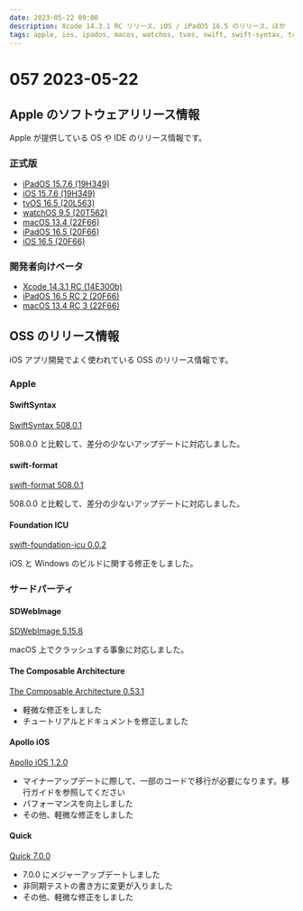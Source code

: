 ```yaml
---
date: 2023-05-22 09:00
description: Xcode 14.3.1 RC リリース、iOS / iPadOS 16.5 のリリース、ほか
tags: apple, ios, ipados, macos, watchos, tvos, swift, swift-syntax, tca, swift-format, swift-foundation-icu, apollo, aswebimage, quick
---
```

# 057 2023-05-22

## Apple のソフトウェアリリース情報

Apple が提供している OS や IDE のリリース情報です。

### 正式版

- [iPadOS 15.7.6 (19H349)](https://developer.apple.com/news/releases/?id=05182023a)
- [iOS 15.7.6 (19H349)](https://developer.apple.com/news/releases/?id=05182023b)
- [tvOS 16.5 (20L563)](https://developer.apple.com/news/releases/?id=05182023c)
- [watchOS 9.5 (20T562)](https://developer.apple.com/news/releases/?id=05182023d)
- [macOS 13.4 (22F66)](https://developer.apple.com/news/releases/?id=05182023e)
- [iPadOS 16.5 (20F66)](https://developer.apple.com/news/releases/?id=05182023f)
- [iOS 16.5 (20F66)](https://developer.apple.com/news/releases/?id=05182023g)

### 開発者向けベータ

- [Xcode 14.3.1 RC (14E300b)](https://developer.apple.com/news/releases/?id=05172023a)
- [iPadOS 16.5 RC 2 (20F66)](https://developer.apple.com/news/releases/?id=05152023a)
- [macOS 13.4 RC 3 (22F66)](https://developer.apple.com/news/releases/?id=05162023a)

## OSS のリリース情報

iOS アプリ開発でよく使われている OSS のリリース情報です。

### Apple

#### SwiftSyntax

[SwiftSyntax 508.0.1](https://github.com/apple/swift-syntax/releases/tag/508.0.1)

508.0.0 と比較して、差分の少ないアップデートに対応しました。

#### swift-format

[swift-format 508.0.1](https://github.com/apple/swift-format/releases/tag/508.0.1)

508.0.0 と比較して、差分の少ないアップデートに対応しました。


#### Foundation ICU

[swift-foundation-icu 0.0.2](https://github.com/apple/swift-foundation-icu/releases/tag/0.0.2)

iOS と Windows のビルドに関する修正をしました。

### サードパーティ

#### SDWebImage

[SDWebImage 5.15.8](https://github.com/SDWebImage/SDWebImage/releases/tag/5.15.8)

macOS 上でクラッシュする事象に対応しました。

#### The Composable Architecture

[The Composable Architecture 0.53.1](https://github.com/pointfreeco/swift-composable-architecture/releases/tag/0.53.1)

- 軽微な修正をしました
- チュートリアルとドキュメントを修正しました

#### Apollo iOS

[Apollo iOS 1.2.0](https://github.com/apollographql/apollo-ios/releases/tag/1.2.0)

- マイナーアップデートに際して、一部のコードで移行が必要になります。移行ガイドを参照してください
- パフォーマンスを向上しました
- その他、軽微な修正をしました

#### Quick

[Quick 7.0.0](https://github.com/Quick/Quick/releases/tag/v7.0.0)

- 7.0.0 にメジャーアップデートしました
- 非同期テストの書き方に変更が入りました
- その他、軽微な修正をしました
